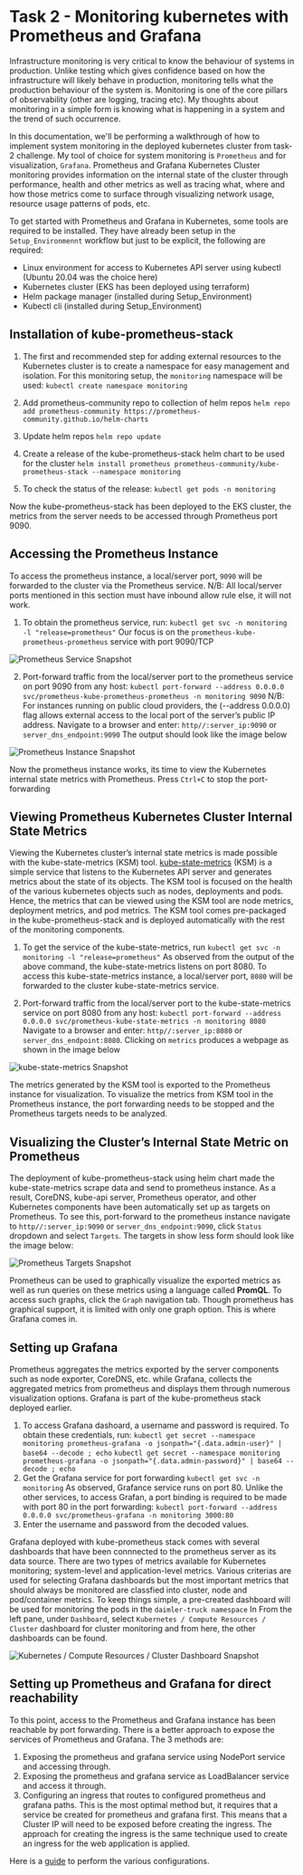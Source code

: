 # Task 2 - Monitoring kubernetes with Prometheus and Grafana

Infrastructure monitoring is very critical to know the behaviour of systems in production. Unlike testing which gives confidence based on how the infrastructure will likely behave in production, monitoring tells what the production behaviour of the system is. Monitoring is one of the core pillars of observability (other are logging, tracing etc). My thoughts about monitoring in a simple form is knowing what is happening in a system and the trend of such occurrence. 

In this documentation, we'll be performing a walkthrough of how to implement system monitoring in the deployed kubernetes cluster from task-2 challenge. My tool of choice for system monitoring is `Prometheus` and for visualization, `Grafana`. Prometheus and Grafana Kubernetes Cluster monitoring provides information on the internal state of the cluster through performance, health and other metrics as well as tracing what, where and how those metrics come to surface through visualizing network usage, resource usage patterns of pods, etc.

To get started with Prometheus and Grafana in Kubernetes, some tools are required to be installed. They have already been setup in the `Setup_Environmennt` workflow but just to be explicit, the following are required:
- Linux environment for access to Kubernetes API server using kubectl (Ubuntu 20.04 was the choice here)
- Kubernetes cluster (EKS has been deployed using terraform)
- Helm package manager (installed during Setup_Environment)
- Kubectl cli (installed during Setup_Environment)


## Installation of kube-prometheus-stack
1. The first and recommended step for adding external resources to the Kubernetes cluster is to create a namespace for easy management and isolation. For this monitoring setup, the `monitoring` namespace will be used:
`kubectl create namespace monitoring`

2. Add prometheus-community repo to collection of helm repos
`helm repo add prometheus-community https://prometheus-community.github.io/helm-charts`

3. Update helm repos
`helm repo update`

4. Create a release of the kube-prometheus-stack helm chart to be used for the cluster
`helm install prometheus prometheus-community/kube-prometheus-stack --namespace monitoring`

5. To check the status of the release:
`kubectl get pods -n monitoring`

Now the kube-prometheus-stack has been deployed to the EKS cluster, the metrics from the server needs to be accessed through Prometheus port 9090.

## Accessing the Prometheus Instance
To access the prometheus instance, a local/server port, `9090` will be forwarded to the cluster via the Prometheus service.
N/B: All local/server ports mentioned in this section must have inbound allow rule else, it will not work.

1. To obtain the prometheus service, run:
`kubectl get svc -n monitoring -l "release=prometheus"`
Our focus is on the `prometheus-kube-prometheus-prometheus` service with port 9090/TCP

![Prometheus Service Snapshot](https://github.com/Wach-E/tblx-SRE-Challenge-Emmanuel-Wachukwu/blob/develop/Task%202%20-%20Documentation/images/prometheus-service.png)

2. Port-forward traffic from the local/server port to the prometheus service on port 9090 from any host:
`kubectl port-forward --address 0.0.0.0 svc/prometheus-kube-prometheus-prometheus -n monitoring 9090`
N/B: For instances running on public cloud providers, the (--address 0.0.0.0) flag allows external access to the local port of the server’s public IP address.
Navigate to a browser and enter: `http//:server_ip:9090` or `server_dns_endpoint:9090`
The output should look like the image below

![Prometheus Instance Snapshot](https://github.com/Wach-E/tblx-SRE-Challenge-Emmanuel-Wachukwu/blob/develop/Task%202%20-%20Documentation/images/prometheus-instance.png)

Now the prometheus instance works, its time to view the Kubernetes internal state metrics with Prometheus. Press `Ctrl+C` to stop the port-forwarding


## Viewing Prometheus Kubernetes Cluster Internal State Metrics
Viewing the Kubernetes cluster’s internal state metrics is made possible with the kube-state-metrics (KSM) tool. [kube-state-metrics](https://github.com/kubernetes/kube-state-metrics) (KSM) is a simple service that listens to the Kubernetes API server and generates metrics about the state of its objects. The KSM tool is focused on the health of the various kubernetes objects such as nodes, deployments and pods. Hence, the metrics that can be viewed using the KSM tool are node metrics, deployment metrics, and pod metrics.
The KSM tool comes pre-packaged in the kube-prometheus-stack and is deployed automatically with the rest of the monitoring components. 

1. To get the service of the kube-state-metrics, run
`kubectl get svc -n monitoring -l "release=prometheus"`
As observed from the output of the above command, the kube-state-metrics listens on port 8080. To access this kube-state-metrics instance, a local/server port, `8080` will be forwarded to the cluster kube-state-metrics service.

2. Port-forward traffic from the local/server port to the kube-state-metrics service on port 8080 from any host:
`kubectl port-forward --address 0.0.0.0 svc/prometheus-kube-state-metrics -n monitoring 8080`
Navigate to a browser and enter: `http//:server_ip:8080` or `server_dns_endpoint:8080`. Clicking on `metrics` produces a webpage as shown in the image below

![kube-state-metrics Snapshot](https://github.com/Wach-E/tblx-SRE-Challenge-Emmanuel-Wachukwu/blob/develop/Task%202%20-%20Documentation/images/kube-state-metrics-instance.png)

The metrics generated by the KSM tool is exported to the Prometheus instance for visualization. To visualize the metrics from KSM tool in the Prometheus instance, the port forwarding needs to be stopped and the Prometheus targets needs to be analyzed.

## Visualizing the Cluster’s Internal State Metric on Prometheus
The deployment of kube-prometheus-stack using helm chart made the kube-state-metrics scrape data and send to prometheus instance. As a result, CoreDNS, kube-api server, Prometheus operator, and other Kubernetes components have been automatically set up as targets on Prometheus. 
To see this, port-forward to the prometheus instance navigate to `http//:server_ip:9090` or `server_dns_endpoint:9090`, click `Status` dropdown and select `Targets`. The targets in show less form should look like the image below:

![Prometheus Targets Snapshot](https://github.com/Wach-E/tblx-SRE-Challenge-Emmanuel-Wachukwu/blob/develop/Task%202%20-%20Documentation/images/prometheus-targets.png)

Prometheus can be used to graphically visualize the exported metrics as well as run queries on these metrics using a language called **PromQL**. To access such graphs, click the `Graph` navigation tab. Though prometheus has graphical support, it is limited with only one graph option. This is where Grafana comes in.


## Setting up Grafana
Prometheus aggregates the metrics exported by the server components such as node exporter, CoreDNS, etc. while Grafana, collects the aggregated metrics from prometheus and displays them through numerous visualization options. Grafana is part of the kube-prometheus stack deployed earlier. 

1. To access Grafana dashoard, a username and password is required. To obtain these credentials, run:
`kubectl get secret --namespace monitoring prometheus-grafana -o jsonpath="{.data.admin-user}" | base64 --decode ; echo`
`kubectl get secret --namespace monitoring prometheus-grafana -o jsonpath="{.data.admin-password}" | base64 --decode ; echo`
2. Get the Grafana service for port forwarding 
`kubectl get svc -n monitoring`
As observed, Grafance service runs on port 80. Unlike the other services, to access Grafan, a port binding is required to be made with port 80 in the port forwarding:
`kubectl port-forward --address 0.0.0.0 svc/prometheus-grafana -n monitoring 3000:80`
3. Enter the username and password from the decoded values.

Grafana deployed with kube-prometheus stack comes with several dashboards that have been connnected to the prometheus server as its data source. There are two types of metrics available for Kubernetes monitoring; system-level and application-level metrics. Various criterias are used for selecting Grafana dashboards but the most important metrics that should always be monitored are classfied into cluster, node and pod/container metrics. To keep things simple, a pre-created dashboard will be used for monitoring the pods in the `daimler-truck namespace`
In From the left pane, under `Dashboard`, select `Kubernetes / Compute Resources / Cluster` dashboard for cluster monitoring and from here, the other dashboards can be found.

![Kubernetes / Compute Resources / Cluster Dashboard Snapshot](https://github.com/Wach-E/tblx-SRE-Challenge-Emmanuel-Wachukwu/blob/develop/Task%202%20-%20Documentation/images/kubernetes-cluster-grafana-dashboard.png)


## Setting up Prometheus and Grafana for direct reachability
To this point, access to the Prometheus and Grafana instance has been reachable by port forwarding. There is a better approach to expose the services of Prometheus and Grafana. The 3 methods are:
1. Exposing the prometheus and grafana service using NodePort service and accessing through.
2. Exposing the prometheus and grafana service as LoadBalancer service and access it through.
3. Configuring an ingress that routes to configured prometheus and grafana paths. This is the most optimal method but, it requires that a service be created for prometheus and grafana first. This means that a Cluster IP will need to be exposed before creating the ingress. The approach for creating the ingress is the same technique used to create an ingress for the web application is applied. 

Here is a [guide](https://github.com/prometheus-operator/prometheus-operator/blob/main/Documentation/user-guides/exposing-prometheus-and-alertmanager.md) to perform the various configurations.